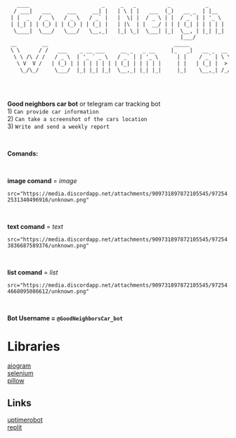 ```html
   ____                       _     _   _          _           _       _                              
  / ___|   ___     ___     __| |   | \ | |   ___  (_)   __ _  | |__   | |__     ___    _ __   ___     
 | |  _   / _ \   / _ \   / _` |   |  \| |  / _ \ | |  / _` | | '_ \  | '_ \   / _ \  | '__| / __|    
 | |_| | | (_) | | (_) | | (_| |   | |\  | |  __/ | | | (_| | | | | | | |_) | | (_) | | |    \__ \    
  \____|  \___/   \___/   \__,_|   |_| \_|  \___| |_|  \__, | |_| |_| |_.__/   \___/  |_|    |___/    
                                                       |___/                                          
 __        __                                        _____                  _     _               _   
 \ \      / /   ___    _ __ ___     __ _   _ __     |_   _|   __ _  __  __ (_)   | |__     ___   | |_ 
  \ \ /\ / /   / _ \  | '_ ` _ \   / _` | | '_ \      | |    / _` | \ \/ / | |   | '_ \   / _ \  | __|
   \ V  V /   | (_) | | | | | | | | (_| | | | | |     | |   | (_| |  >  <  | |   | |_) | | (_) | | |_ 
    \_/\_/     \___/  |_| |_| |_|  \__,_| |_| |_|     |_|    \__,_| /_/\_\ |_|   |_.__/   \___/   \__|
                                                                                                      
```
<br/>

**Good neighbors car bot** or telegram car tracking bot
<br/>
1)
``Can provide car information``
<br />
2)
``Can take a screenshot of the cars location``
<br />
3)
``Write and send a weekly report``

<br />

**Comands:**

<br />

**image comand** = *image* 
<p>
  <img 
       
    src="https://media.discordapp.net/attachments/909731897872105545/972542531340496916/unknown.png"
  >
</p>

<br />

**text comand** = *text* 

<p>
  <img 
       
    src="https://media.discordapp.net/attachments/909731897872105545/972543836687589376/unknown.png"
  >
</p>


<br />

**list comand** = *list* 

<p>
  <img 
       
    src="https://media.discordapp.net/attachments/909731897872105545/972544668095086612/unknown.png"
  >
</p>

<br />

**Bot Username = ``@GoodNeighborsCar_bot``**


# Libraries

[aiogram](https://github.com/aiogram/aiogram)
<br />
[selenium](https://github.com/SeleniumHQ/selenium)
<br />
[pillow](https://github.com/python-pillow/Pillow)

## Links

[uptimerobot](https://uptimerobot.com/)
<br />
[replit](https://replit.com/) 

